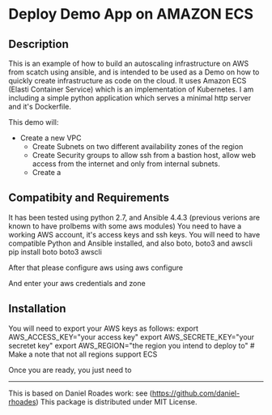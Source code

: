 Deploy Demo App on AMAZON ECS
=============================


Description
-----------

This is an example of how to build an autoscaling infrastructure on AWS from scatch using ansible, and is intended to be used as a 
Demo on how to quickly create infrastructure as code on the cloud.
It uses Amazon ECS (Elasti Container Service) which is an implementation of Kubernetes.
I am including a simple python application which serves a minimal http server and it's Dockerfile.

This demo will:

- Create a new VPC
  - Create Subnets on two different availability zones of the region
  - Create Security groups to allow ssh from a bastion host, allow web access from the internet and only from internal subnets.
  - Create a 


Compatibity and Requirements
----------------------------

It has been tested using python 2.7, and Ansible 4.4.3 (previous verions are known to have prolbems with some aws modules)
You need to have a working AWS account, it's access keys and ssh keys.
You will need to have compatible Python and Ansible installed, and also boto, boto3 and awscli
pip install boto boto3 awscli

After that please configure aws using
aws configure

And enter your aws credentials and zone

Installation
----------

You will need to export your AWS keys as follows:
export AWS_ACCESS_KEY="your access key"
export AWS_SECRETE_KEY="your secretet key"
export AWS_REGION="the region you intend to deploy to" # Make a note that not all regions support ECS

Once you are ready, you just need to


-------
This is based on Daniel Roades work: see (https://github.com/daniel-rhoades) 
This package is distributed under MIT License.

